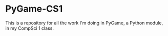 # PyGame-CS1

This is a repository for all the work I'm doing in PyGame, a Python module, in my CompSci 1 class.
